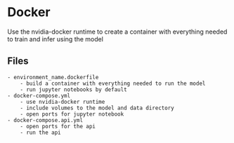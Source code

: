 # Docker

Use the nvidia-docker runtime to create a container with everything needed to train and infer using the model

## Files

    - environment_name.dockerfile
        - build a container with everything needed to run the model
        - run jupyter notebooks by default
    - docker-compose.yml
        - use nvidia-docker runtime
        - include volumes to the model and data directory
        - open ports for jupyter notebook
    - docker-compose.api.yml
        - open ports for the api
        - run the api